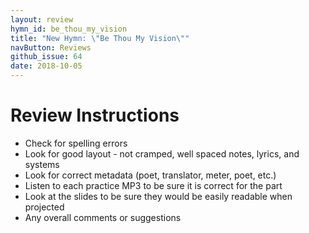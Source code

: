 ```yaml
---
layout: review
hymn_id: be_thou_my_vision
title: "New Hymn: \"Be Thou My Vision\""
navButton: Reviews
github_issue: 64
date: 2018-10-05
---
```

# Review Instructions

- Check for spelling errors
- Look for good layout - not cramped, well spaced notes, lyrics, and systems
- Look for correct metadata (poet, translator, meter, poet, etc.)
- Listen to each practice MP3 to be sure it is correct for the part
- Look at the slides to be sure they would be easily readable when projected
- Any overall comments or suggestions
